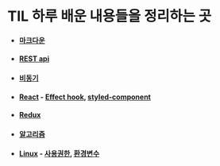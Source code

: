 # TIL 하루 배운 내용들을 정리하는 곳
+ #### [마크다운](https://github.com/gozld5153/TIL/blob/main/%EB%A7%88%ED%81%AC%EB%8B%A4%EC%9A%B4/%EB%A7%88%ED%81%AC%EB%8B%A4%EC%9A%B4.md)
+ #### [REST api](https://github.com/gozld5153/TIL/blob/main/Network/REST%20api.md)
+ #### [비동기](https://github.com/gozld5153/TIL/blob/main/%EB%B9%84%EB%8F%99%EA%B8%B0/%EB%B9%84%EB%8F%99%EA%B8%B0.md)
+ #### [React](https://github.com/gozld5153/TIL/tree/main/React) - [Effect hook](https://github.com/gozld5153/TIL/blob/main/React/Effect%20Hook.md), [styled-component](https://github.com/gozld5153/TIL/blob/main/React/CSS_in_JS.md)
+ #### [Redux](https://github.com/gozld5153/TIL/blob/main/Redux/Redux.md)
+ #### [알고리즘](https://github.com/gozld5153/TIL/tree/main/%EC%95%8C%EA%B3%A0%EB%A6%AC%EC%A6%98)
+ #### [Linux](https://github.com/gozld5153/TIL/tree/main/Linux) - [사용권한](https://github.com/gozld5153/TIL/blob/main/Linux/%EC%82%AC%EC%9A%A9%EA%B6%8C%ED%99%98.md), [환경변수](https://github.com/gozld5153/TIL/blob/main/Linux/%ED%99%98%EA%B2%BD%EB%B3%80%EC%88%98.md)